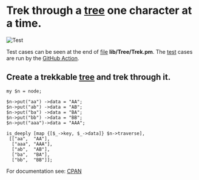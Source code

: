 # Trek through a [tree](https://en.wikipedia.org/wiki/Tree_(data_structure)) one character at a time.


![Test](https://github.com/philiprbrenan/TreeTrek/workflows/Test/badge.svg)

Test cases can be seen at the end of [file](https://en.wikipedia.org/wiki/Computer_file) **lib/Tree/Trek.pm**.  The [test](https://en.wikipedia.org/wiki/Software_testing) cases
are run by the [GitHub Action](https://docs.github.com/en/free-pro-team@latest/actions/quickstart). 

## Create a trekkable [tree](https://en.wikipedia.org/wiki/Tree_(data_structure)) and trek through it.
  ```
  my $n = node;

  $n->put("aa") ->data = "AA";
  $n->put("ab") ->data = "AB";
  $n->put("ba") ->data = "BA";
  $n->put("bb") ->data = "BB";
  $n->put("aaa")->data = "AAA";

  is_deeply [map {[$_->key, $_->data]} $n->traverse],
   [["aa",  "AA"],
    ["aaa", "AAA"],
    ["ab",  "AB"],
    ["ba",  "BA"],
    ["bb",  "BB"]];
   ```


For documentation see: [CPAN](https://metacpan.org/pod/Tree::Trek)